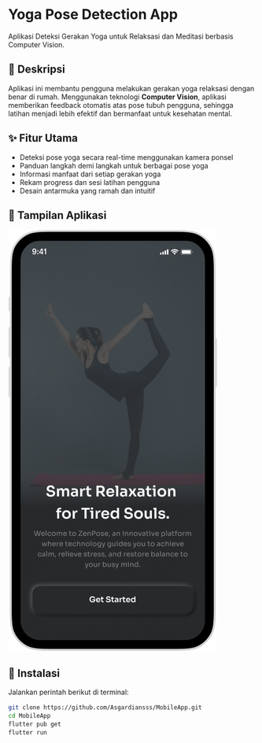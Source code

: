 # Yoga Pose Detection App

Aplikasi Deteksi Gerakan Yoga untuk Relaksasi dan Meditasi berbasis Computer Vision.

## 📱 Deskripsi

Aplikasi ini membantu pengguna melakukan gerakan yoga relaksasi dengan benar di rumah. Menggunakan teknologi **Computer Vision**, aplikasi memberikan feedback otomatis atas pose tubuh pengguna, sehingga latihan menjadi lebih efektif dan bermanfaat untuk kesehatan mental.

## ✨ Fitur Utama

- Deteksi pose yoga secara real-time menggunakan kamera ponsel
- Panduan langkah demi langkah untuk berbagai pose yoga
- Informasi manfaat dari setiap gerakan yoga
- Rekam progress dan sesi latihan pengguna
- Desain antarmuka yang ramah dan intuitif

## 📸 Tampilan Aplikasi
![Screenshot](assets/mockup/OnboardingScreen.png)

## 🚀 Instalasi

Jalankan perintah berikut di terminal:

```bash
git clone https://github.com/Asgardiansss/MobileApp.git
cd MobileApp
flutter pub get
flutter run
